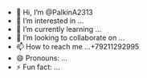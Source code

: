 - 👋 Hi, I’m @PalkinA2313
- 👀 I’m interested in ...
- 🌱 I’m currently learning ...
- 💞️ I’m looking to collaborate on ...
- 📫 How to reach me ...+79211292995
- 😄 Pronouns: ...
- ⚡ Fun fact: ...

<!---
PalkinA2313/PalkinA2313 is a ✨ special ✨ repository because its `README.md` (this file) appears on your GitHub profile.
You can click the Preview link to take a look at your changes.
--->
